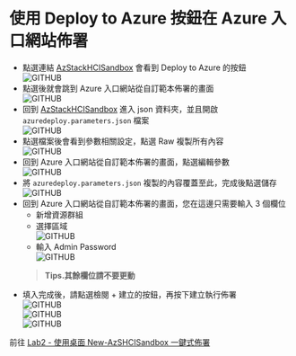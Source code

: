 # 使用 Deploy to Azure 按鈕在 Azure 入口網站佈署

- 點選連結  [AzStackHCISandbox](https://github.com/microsoft/AzStackHCISandbox) 會看到 Deploy to Azure 的按鈕<br>
![GITHUB](https://github.com/BrianHsing/Azure-Stack-HCI-Sandbox/blob/main/images/deploy1.png)<br>
- 點選後就會跳到 Azure 入口網站從自訂範本佈署的畫面<br>
![GITHUB](https://github.com/BrianHsing/Azure-Stack-HCI-Sandbox/blob/main/images/deploy2.png)<br>
- 回到 [AzStackHCISandbox](https://github.com/microsoft/AzStackHCISandbox) 進入 json 資料夾，並且開啟 `azuredeploy.parameters.json` 檔案<br>
![GITHUB](https://github.com/BrianHsing/Azure-Stack-HCI-Sandbox/blob/main/images/deploy3.png)<br>
- 點選檔案後會看到參數相關設定，點選 Raw 複製所有內容<br>
![GITHUB](https://github.com/BrianHsing/Azure-Stack-HCI-Sandbox/blob/main/images/deploy4.png)<br>
- 回到 Azure 入口網站從自訂範本佈署的畫面，點選編輯參數<br>
![GITHUB](https://github.com/BrianHsing/Azure-Stack-HCI-Sandbox/blob/main/images/deploy5.png)<br>
- 將 `azuredeploy.parameters.json` 複製的內容覆蓋至此，完成後點選儲存<br>
![GITHUB](https://github.com/BrianHsing/Azure-Stack-HCI-Sandbox/blob/main/images/deploy6.png)<br>
- 回到 Azure 入口網站從自訂範本佈署的畫面，您在這邊只需要輸入 3 個欄位<br>
  - 新增資源群組<br>
  - 選擇區域<br>
  ![GITHUB](https://github.com/BrianHsing/Azure-Stack-HCI-Sandbox/blob/main/images/deploy7.png)<br>
  - 輸入 Admin Password<br>
  ![GITHUB](https://github.com/BrianHsing/Azure-Stack-HCI-Sandbox/blob/main/images/deploy8.png)<br>
  > **Tips.其餘欄位請不要更動** <br>
- 填入完成後，請點選檢閱 + 建立的按鈕，再按下建立執行佈署<br>
![GITHUB](https://github.com/BrianHsing/Azure-Stack-HCI-Sandbox/blob/main/images/deploy9.png)<br>
![GITHUB](https://github.com/BrianHsing/Azure-Stack-HCI-Sandbox/blob/main/images/deploy10.png)<br>
![GITHUB](https://github.com/BrianHsing/Azure-Stack-HCI-Sandbox/blob/main/images/deploy11.png)<br>

前往 [Lab2 - 使用桌面 New-AzSHCISandbox 一鍵式佈署](https://github.com/BrianHsing/Azure-Stack-HCI-Sandbox/blob/main/lab2.md)<br>